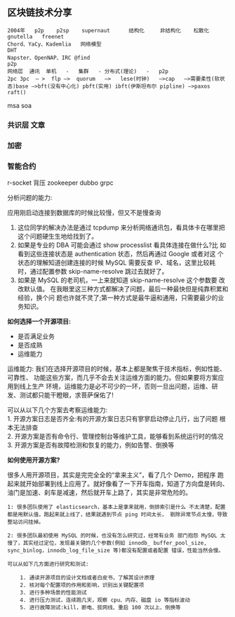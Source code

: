 ## 区块链技术分享

    2004年   p2p    p2sp    supernaut      结构化     非结构化    松散化  gnutella   freenet    
    Chord、YaCy、Kademlia   网络模型
    DHT 
    Napster、OpenNAP、IRC @find
    p2p  
    网络层  通讯  单机   -   集群   - 分布式(理论)   -   p2p
    2pc 3pc  — >  flp —>  quorum   —>   lese(时钟)   —>cap   —>需要柔性(软状态)base —>bft(没有中心化) pbft(实用) ibft(伊斯坦布尔 pipline) —>paxos   raft()

msa soa

### 共识层   文章

### 加密     

### 智能合约

r-socket 背压 zookeeper dubbo grpc 

分析问题的能力:

应用刚启动连接到数据库的时候比较慢，但又不是慢查询

1. 这位同学的解决办法是通过 tcpdump 来分析网络通讯包，看具体卡在哪里把 这个问题硬生生地给找到了。 
2. 如果是专业的 DBA 可能会通过 show processlist 看具体连接在做什么?比 如看到这些连接状态是 authentication 状态，然后再通过 Google 或者对这 个状态的理解知道创建连接的时候 MySQL 需要反查 IP、域名，这里比较耗 时，通过配置参数 skip-name-resolve 跳过去就好了。 
3. 如果是 MySQL 的老司机，一上来就知道 skip-name-resolve 这个参数要 改改默认值。 
在我眼里这三种方式都解决了问题，最后一种最快但是纯靠积累和经验，换个问 题也许就不灵了;第一种方式是最牛逼和通用，只需要最少的业务知识。 


**如何选择一个开源项目:**

- 是否满足业务
- 是否成熟
- 运维能力

运维能力:
我们在选择开源项目的时候，基本上都是聚焦于技术指标，例如性能、可靠性、 功能这些方案，而几乎不会去关注运维方面的能力。但如果要将方案应用到线上生产 环境，运维能力是必不可少的一环，否则一旦出问题，运维、研发、测试都只能干瞪眼，求菩萨保佑了!  

  可以从以下几个方案去考察运维能力:  
    1. 开源方案日志是否齐全:有的开源方案日志只有寥寥启动停止几行，出了问题 根本无法排查   
    2. 开源方案是否有命令行、管理控制台等维护工具，能够看到系统运行时的情况   
    3. 开源方案是否有故障检测和恢复的能力，例如告警、倒换等   

**如何使用开源方案?**

很多人用开源项目，其实是完完全全的“拿来主义”，看了几个 Demo，把程序 跑起来就开始部署到线上应用了。就好像看了一下开车指南，知道了方向盘是转向、 油门是加速、刹车是减速，然后就开车上路了，其实是非常危险的。 

    1: 很多团队使用了 elasticsearch，基本上是拿来就用，倒排索引是什么 不太清楚，配置都是用默认值，跑起来就上线了，结果就遇到节点 ping 时间太长， 剔除异常节点太慢，导致整站访问挂掉。 

    2: 很多团队最初使用 MySQL 的时候，也没有怎么研究过，经常有业务 部门抱怨 MySQL 太慢了，其实经过定位，发现最关键的几个参数(例如 innodb_ buffer_pool_size, sync_binlog，innodb_log_file_size 等)都没有配置或者配置 错误，性能当然会慢。 

    可以从如下几方面进行研究和测试: 
    
	    1. 通读开源项目的设计文档或者白皮书，了解其设计原理 
	    2. 核对每个配置项的作用和影响，识别出关键配置项 
	    3. 进行多种场景的性能测试 
	    4. 进行压力测试，连续跑几天，观察 cpu、内存、磁盘 io 等指标波动 
	    5. 进行故障测试:kill，断电、拔网线、重启 100 次以上、倒换等 